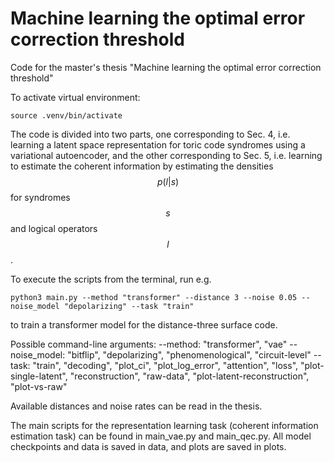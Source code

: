 # Machine learning the optimal error correction threshold

Code for the master's thesis "Machine learning the optimal error correction threshold"

To activate virtual environment:
```
source .venv/bin/activate
```

The code is divided into two parts, one corresponding to Sec. 4, i.e. learning a latent space representation for toric code syndromes using a variational autoencoder, and the other corresponding to Sec. 5, i.e. learning to estimate the coherent information by estimating the densities $$p(l|s)$$ for syndromes $$s$$ and logical operators $$l$$.

To execute the scripts from the terminal, run e.g.
```
python3 main.py --method "transformer" --distance 3 --noise 0.05 --noise_model "depolarizing" --task "train"
```
to train a transformer model for  the distance-three surface code.

Possible command-line arguments:
--method: "transformer", "vae"
--noise_model: "bitflip", "depolarizing", "phenomenological", "circuit-level"
--task: "train", "decoding", "plot_ci", "plot_log_error", "attention", "loss", "plot-single-latent", "reconstruction", "raw-data", "plot-latent-reconstruction", "plot-vs-raw"

Available distances and noise rates can be read in the thesis.

The main scripts for the representation learning task (coherent information estimation task) can be found in main_vae.py and main_qec.py. All model checkpoints and data is saved in data, and plots are saved in plots.
 
